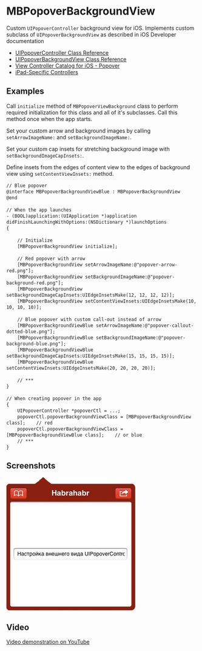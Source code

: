 # MBPopoverBackgroundView


Custom `UIPopoverController` background view for iOS.
Implements custom subclass of `UIPopoverBackgroundView` as described in iOS Developer documentation

* [UIPopoverController Class Reference](https://developer.apple.com/library/ios/#documentation/UIKit/Reference/UIPopoverController_class/Reference/Reference.html#//apple_ref/occ/cl/UIPopoverController) 
* [UIPopoverBackgroundView Class Reference](https://developer.apple.com/library/ios/#documentation/UIKit/Reference/UIPopoverBackgroundView_class/Reference/Reference.html#//apple_ref/occ/cl/UIPopoverBackgroundView)
* [View Controller Catalog for iOS - Popover](https://developer.apple.com/library/ios/#documentation/WindowsViews/Conceptual/ViewControllerCatalog/Chapters/Popovers.html)
* [iPad-Specific Controllers](https://developer.apple.com/library/ios/#documentation/WindowsViews/Conceptual/ViewControllerPGforiOSLegacy/iPadControllers/iPadControllers.html)


## Examples

Call `initialize` method of `MBPopoverViewBackground` class to perform required initialization for this class and all of it's subclasses. Call this method once when the app starts.

Set your custom arrow and background images by calling `setArrowImageName:` and `setBackgroundImageName:`.

Set your custom cap insets for stretching background image with `setBackgroundImageCapInsets:`.

Define insets from the edges of content view to the edges of background view using `setContentViewInsets:` method.

	// Blue popover
	@interface MBPopoverBackgroundViewBlue : MBPopoverBackgroundView
	@end

	// When the app launches
	- (BOOL)application:(UIApplication *)application didFinishLaunchingWithOptions:(NSDictionary *)launchOptions
	{

	    // Initialize
	    [MBPopoverBackgroundView initialize];

	    // Red popover with arrow
	    [MBPopoverBackgroundView setArrowImageName:@"popover-arrow-red.png"];
	    [MBPopoverBackgroundView setBackgroundImageName:@"popover-background-red.png"];
	    [MBPopoverBackgroundView setBackgroundImageCapInsets:UIEdgeInsetsMake(12, 12, 12, 12)];
	    [MBPopoverBackgroundView setContentViewInsets:UIEdgeInsetsMake(10, 10, 10, 10)]; 

	    // Blue popover with custom call-out instead of arrow
	    [MBPopoverBackgroundViewBlue setArrowImageName:@"popover-callout-dotted-blue.png"];
	    [MBPopoverBackgroundViewBlue setBackgroundImageName:@"popover-background-blue.png"];
	    [MBPopoverBackgroundViewBlue setBackgroundImageCapInsets:UIEdgeInsetsMake(15, 15, 15, 15)];
	    [MBPopoverBackgroundViewBlue setContentViewInsets:UIEdgeInsetsMake(20, 20, 20, 20)];

	    // ***
	}

	// When creating popover in the app
	{
	    UIPopoverController *popoverCtl = ...;
	    popoverCtl.popoverBackgroundViewClass = [MBPopoverBackgroundView class];	// red
	    popoverCtl.popoverBackgroundViewClass = [MBPopoverBackgroundViewBlue class];	// or blue
	    // ***
	}

## Screenshots
![Red Popover](screenshots/red_popover.jpg)

## Video
[Video demonstration on YouTube](http://www.youtube.com/watch?feature=player_embedded&v=Kf_CavsYAD0)
